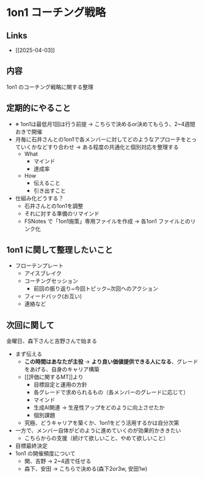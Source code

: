 # 1on1 コーチング戦略

## Links

- [[2025-04-03]]

## 内容

1on1 のコーチング戦略に関する整理

## 定期的にやること

- ※ 1on1は最低月1回は行う前提 -> こちらで決めるor決めてもらう、2~4週間おきで開催
- 月毎に石井さんとの1on1で各メンバーに対してどのようなアプローチをとっていくかなどすり合わせ -> ある程度の共通化と個別対応を整理する
	- What
		- マインド
		- 達成率
	- How
		- 伝えること
		- 引き出すこと
- 仕組み化どうする？
	- 石井さんとの1on1を調整
	- それに対する準備のリマインド
	- FSNotes で「1on1施策」専用ファイルを作成 -> 各1on1 ファイルとのリンク化

## 1on1 に関して整理したいこと

- フローテンプレート
	- アイスブレイク
	- コーチングセッション
		- 前回の振り返り~今回トピック~次回へのアクション
	- フィードバック(お互い)
	- 連絡など

## 次回に関して

金曜日、森下さんと吉野さんで始まる

- まず伝える
	- **この時間はあなたが主役** -> **より良い価値提供できる人になる**、グレードをあげる、自身のキャリア構築
	- [[評価に関するMT]]より
		- 目標設定と運用の方針
		- 各グレードで求められるもの（各メンバーのグレードに応じて）
		- マインド
		- 生成AI関連 -> 生産性アップをどのように向上させたか
		- 個別課題
	- 究極、どうキャリアを築くか、1on1をどう活用するかは自分次第
- 一方で、メンバー自体がどのように進めていくのが効果的かききたい
	- こちらからの支援（続けて欲しいこと、やめて欲しいこと）
- 目標最終決定
- 1on1 の開催頻度について
	- 関、吉野 -> 2~4週で任せる
	- 森下、安田 -> こちらで決める(森下2or3w, 安田1w)